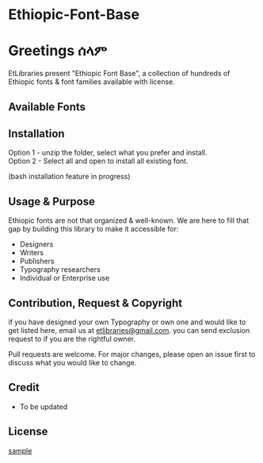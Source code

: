 # Ethiopic-Font-Base

# Greetings ሰላም

EtLibraries present "Ethiopic Font Base", a collection of hundreds of Ethiopic fonts & font families available with license.  

## Available Fonts
 
  


## Installation

Option 1 - unzip the folder, select what you prefer and install.
\
Option 2 - Select all and open to install all existing font.  

(bash installation feature in progress)

## Usage & Purpose
Ethiopic fonts are not that organized & well-known. We are here to fill that gap by building this library to make it accessible for:
- Designers
- Writers
- Publishers
- Typography researchers
- Individual or Enterprise use

## Contribution, Request & Copyright
if you have designed your own Typography or own one and would like to get listed here, email us at etlibraries@gmail.com. you can send exclusion request to if you are the rightful owner.

Pull requests are welcome. For major changes, please open an issue first
to discuss what you would like to change.

## Credit
 - To be updated

## License

[sample](https://choosealicense.com/licenses/mit/)
